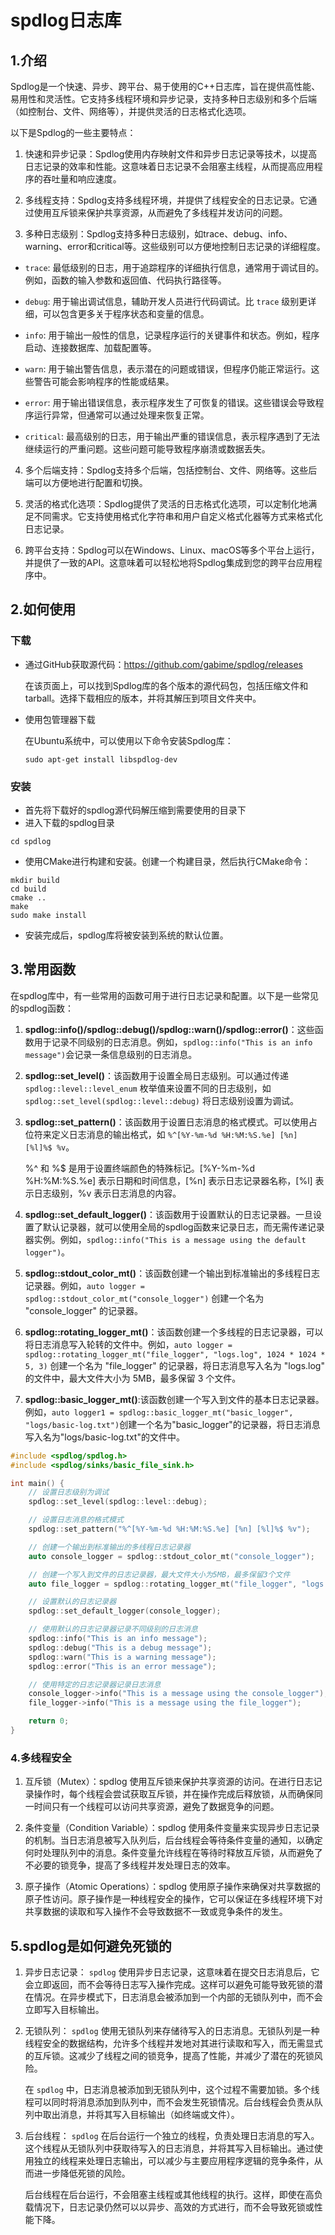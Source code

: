 # spdlog日志库

## 1.介绍

Spdlog是一个快速、异步、跨平台、易于使用的C++日志库，旨在提供高性能、易用性和灵活性。它支持多线程环境和异步记录，支持多种日志级别和多个后端（如控制台、文件、网络等），并提供灵活的日志格式化选项。

以下是Spdlog的一些主要特点：

1. 快速和异步记录：Spdlog使用内存映射文件和异步日志记录等技术，以提高日志记录的效率和性能。这意味着日志记录不会阻塞主线程，从而提高应用程序的吞吐量和响应速度。

2. 多线程支持：Spdlog支持多线程环境，并提供了线程安全的日志记录。它通过使用互斥锁来保护共享资源，从而避免了多线程并发访问的问题。

3. 多种日志级别：Spdlog支持多种日志级别，如trace、debug、info、warning、error和critical等。这些级别可以方便地控制日志记录的详细程度。

+ `trace`: 最低级别的日志，用于追踪程序的详细执行信息，通常用于调试目的。例如，函数的输入参数和返回值、代码执行路径等。

+ `debug`: 用于输出调试信息，辅助开发人员进行代码调试。比 `trace` 级别更详细，可以包含更多关于程序状态和变量的信息。

+ `info`: 用于输出一般性的信息，记录程序运行的关键事件和状态。例如，程序启动、连接数据库、加载配置等。

+ `warn`: 用于输出警告信息，表示潜在的问题或错误，但程序仍能正常运行。这些警告可能会影响程序的性能或结果。

+ `error`: 用于输出错误信息，表示程序发生了可恢复的错误。这些错误会导致程序运行异常，但通常可以通过处理来恢复正常。

+ `critical`: 最高级别的日志，用于输出严重的错误信息，表示程序遇到了无法继续运行的严重问题。这些问题可能导致程序崩溃或数据丢失。

4. 多个后端支持：Spdlog支持多个后端，包括控制台、文件、网络等。这些后端可以方便地进行配置和切换。

5. 灵活的格式化选项：Spdlog提供了灵活的日志格式化选项，可以定制化地满足不同需求。它支持使用格式化字符串和用户自定义格式化器等方式来格式化日志记录。

6. 跨平台支持：Spdlog可以在Windows、Linux、macOS等多个平台上运行，并提供了一致的API。这意味着可以轻松地将Spdlog集成到您的跨平台应用程序中。

## 2.如何使用

### 下载

+ 通过GitHub获取源代码：<https://github.com/gabime/spdlog/releases>

   在该页面上，可以找到Spdlog库的各个版本的源代码包，包括压缩文件和tarball。选择下载相应的版本，并将其解压到项目文件夹中。

+ 使用包管理器下载

   在Ubuntu系统中，可以使用以下命令安装Spdlog库：

   ```
   sudo apt-get install libspdlog-dev
   ```

### 安装

+ 首先将下载好的spdlog源代码解压缩到需要使用的目录下
+ 进入下载的spdlog目录

```
cd spdlog
```

+ 使用CMake进行构建和安装。创建一个构建目录，然后执行CMake命令：

```
mkdir build
cd build
cmake ..
make
sudo make install
```

+ 安装完成后，spdlog库将被安装到系统的默认位置。

## 3.常用函数

在spdlog库中，有一些常用的函数可用于进行日志记录和配置。以下是一些常见的spdlog函数：

1. **spdlog::info()/spdlog::debug()/spdlog::warn()/spdlog::error()**：这些函数用于记录不同级别的日志消息。例如，`spdlog::info("This is an info message")`会记录一条信息级别的日志消息。

2. **spdlog::set_level()**：该函数用于设置全局日志级别。可以通过传递 `spdlog::level::level_enum` 枚举值来设置不同的日志级别，如 `spdlog::set_level(spdlog::level::debug)` 将日志级别设置为调试。

3. **spdlog::set_pattern()**：该函数用于设置日志消息的格式模式。可以使用占位符来定义日志消息的输出格式，如 `%^[%Y-%m-%d %H:%M:%S.%e] [%n] [%l]%$ %v`。
  
   %^ 和 %$ 是用于设置终端颜色的特殊标记。[%Y-%m-%d %H:%M:%S.%e] 表示日期和时间信息，[%n] 表示日志记录器名称，[%l] 表示日志级别，%v 表示日志消息的内容。

4. **spdlog::set_default_logger()**：该函数用于设置默认的日志记录器。一旦设置了默认记录器，就可以使用全局的spdlog函数来记录日志，而无需传递记录器实例。例如，`spdlog::info("This is a message using the default logger")`。

5. **spdlog::stdout_color_mt()**：该函数创建一个输出到标准输出的多线程日志记录器。例如，`auto logger = spdlog::stdout_color_mt("console_logger")` 创建一个名为 "console_logger" 的记录器。

6. **spdlog::rotating_logger_mt()**：该函数创建一个多线程的日志记录器，可以将日志消息写入轮转的文件中。例如，`auto logger = spdlog::rotating_logger_mt("file_logger", "logs.log", 1024 * 1024 * 5, 3)` 创建一个名为 "file_logger" 的记录器，将日志消息写入名为 "logs.log" 的文件中，最大文件大小为 5MB，最多保留 3 个文件。

7. **spdlog::basic_logger_mt()**:该函数创建一个写入到文件的基本日志记录器。例如，`auto logger1 = spdlog::basic_logger_mt("basic_logger", "logs/basic-log.txt")`创建一个名为"basic_logger"的记录器，将日志消息写入名为"logs/basic-log.txt"的文件中。

```cpp
#include <spdlog/spdlog.h>
#include <spdlog/sinks/basic_file_sink.h>

int main() {
    // 设置日志级别为调试
    spdlog::set_level(spdlog::level::debug);

    // 设置日志消息的格式模式
    spdlog::set_pattern("%^[%Y-%m-%d %H:%M:%S.%e] [%n] [%l]%$ %v");

    // 创建一个输出到标准输出的多线程日志记录器
    auto console_logger = spdlog::stdout_color_mt("console_logger");

    // 创建一个写入到文件的日志记录器，最大文件大小为5MB，最多保留3个文件
    auto file_logger = spdlog::rotating_logger_mt("file_logger", "logs.log", 1024 * 1024 * 5, 3);

    // 设置默认的日志记录器
    spdlog::set_default_logger(console_logger);

    // 使用默认的日志记录器记录不同级别的日志消息
    spdlog::info("This is an info message");
    spdlog::debug("This is a debug message");
    spdlog::warn("This is a warning message");
    spdlog::error("This is an error message");

    // 使用特定的日志记录器记录日志消息
    console_logger->info("This is a message using the console_logger");
    file_logger->info("This is a message using the file_logger");

    return 0;
}
```

### 4.多线程安全

1. 互斥锁（Mutex）：spdlog 使用互斥锁来保护共享资源的访问。在进行日志记录操作时，每个线程会尝试获取互斥锁，并在操作完成后释放锁，从而确保同一时间只有一个线程可以访问共享资源，避免了数据竞争的问题。

2. 条件变量（Condition Variable）：spdlog 使用条件变量来实现异步日志记录的机制。当日志消息被写入队列后，后台线程会等待条件变量的通知，以确定何时处理队列中的消息。条件变量允许线程在等待时释放互斥锁，从而避免了不必要的锁竞争，提高了多线程并发处理日志的效率。

3. 原子操作（Atomic Operations）：spdlog 使用原子操作来确保对共享数据的原子性访问。原子操作是一种线程安全的操作，它可以保证在多线程环境下对共享数据的读取和写入操作不会导致数据不一致或竞争条件的发生。

## 5.spdlog是如何避免死锁的

1. 异步日志记录：
   `spdlog` 使用异步日志记录，这意味着在提交日志消息后，它会立即返回，而不会等待日志写入操作完成。这样可以避免可能导致死锁的潜在情况。在异步模式下，日志消息会被添加到一个内部的无锁队列中，而不会立即写入目标输出。

2. 无锁队列：
   `spdlog` 使用无锁队列来存储待写入的日志消息。无锁队列是一种线程安全的数据结构，允许多个线程并发地对其进行读取和写入，而无需显式的互斥锁。这减少了线程之间的锁竞争，提高了性能，并减少了潜在的死锁风险。

   在 `spdlog` 中，日志消息被添加到无锁队列中，这个过程不需要加锁。多个线程可以同时将消息添加到队列中，而不会发生死锁情况。后台线程会负责从队列中取出消息，并将其写入目标输出（如终端或文件）。

3. 后台线程：
   `spdlog` 在后台运行一个独立的线程，负责处理日志消息的写入。这个线程从无锁队列中获取待写入的日志消息，并将其写入目标输出。通过使用独立的线程来处理日志输出，可以减少与主要应用程序逻辑的竞争条件，从而进一步降低死锁的风险。

   后台线程在后台运行，不会阻塞主线程或其他线程的执行。这样，即使在高负载情况下，日志记录仍然可以以异步、高效的方式进行，而不会导致死锁或性能下降。
